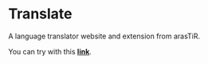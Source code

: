 # Translate
A language translator website and extension from arasTiR.


You can try with this [**link**][1].











[1]:  "https://memoli0.github.io/Translate/"
